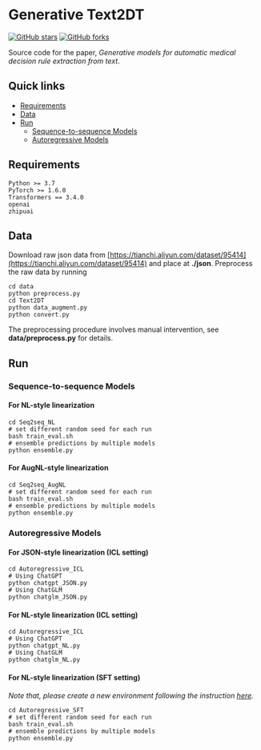 # Generative Text2DT
[![GitHub stars](https://img.shields.io/github/stars/Stardust-hyx/Generative_Text2DT?style=flat-square)](https://github.com/Stardust-hyx/Generative_Text2DT/stargazers)
[![GitHub forks](https://img.shields.io/github/forks/Stardust-hyx/Generative_Text2DT?style=flat-square&color=blueviolet)](https://github.com/Stardust-hyx/Generative_Text2DT/network/members)

Source code for the paper, *Generative models for automatic medical decision rule extraction from text*.

## Quick links

- [Requirements](#requirements)
- [Data](#data)
- [Run](#run)
  - [Sequence-to-sequence Models](#sequence-to-sequence-models)
  - [Autoregressive Models](#autoregressive-models)

## Requirements
```
Python >= 3.7   
PyTorch >= 1.6.0 
Transformers == 3.4.0
openai
zhipuai
```

## Data
Download raw json data from [https://tianchi.aliyun.com/dataset/95414](https://tianchi.aliyun.com/dataset/95414) and place at **./json**. Preprocess the raw data by running
```shell
cd data
python preprocess.py
cd Text2DT
python data_augment.py
python convert.py
```
The preprocessing procedure involves manual intervention, see **data/preprocess.py** for details.

## Run

### Sequence-to-sequence Models
#### For NL-style linearization
```shell
cd Seq2seq_NL
# set different random seed for each run
bash train_eval.sh
# ensemble predictions by multiple models
python ensemble.py
```

#### For AugNL-style linearization
```shell
cd Seq2seq_AugNL
# set different random seed for each run
bash train_eval.sh
# ensemble predictions by multiple models
python ensemble.py
```

### Autoregressive Models

#### For JSON-style linearization (ICL setting)
```shell
cd Autoregressive_ICL
# Using ChatGPT
python chatgpt_JSON.py
# Using ChatGLM
python chatglm_JSON.py
```

#### For NL-style linearization (ICL setting)
```shell
cd Autoregressive_ICL
# Using ChatGPT
python chatgpt_NL.py
# Using ChatGLM
python chatglm_NL.py
```

#### For NL-style linearization (SFT setting)
*Note that, please create a new environment following the instruction [here](https://github.com/Stardust-hyx/Instruction_Tuning).*
```shell
cd Autoregressive_SFT
# set different random seed for each run
bash train_eval.sh
# ensemble predictions by multiple models
python ensemble.py
```
